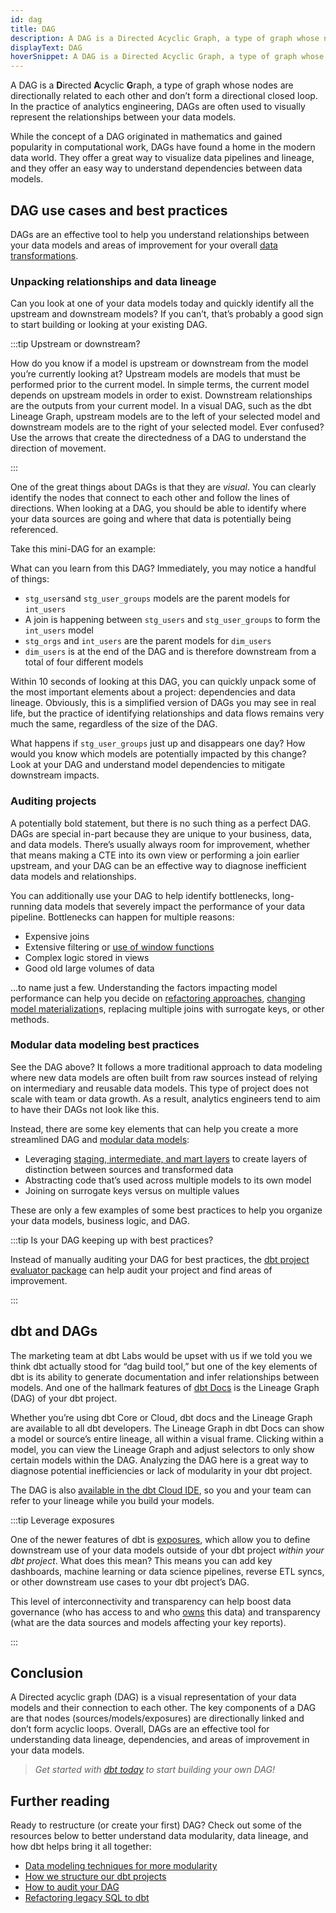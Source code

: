 ```yaml
---
id: dag
title: DAG
description: A DAG is a Directed Acyclic Graph, a type of graph whose nodes are directionally related to each other and don’t form a directional closed loop.
displayText: DAG
hoverSnippet: A DAG is a Directed Acyclic Graph, a type of graph whose nodes are directionally related to each other and don’t form a directional closed loop.
---
```


<head>
    <title>What is a DAG and why is it important? - dbt Labs</title>
</head>

A DAG is a **D**irected **A**cyclic **G**raph, a type of graph whose nodes are directionally related to each other and don’t form a directional closed loop. In the practice of analytics engineering, DAGs are often used to visually represent the relationships between your data models.

While the concept of a DAG originated in mathematics and gained popularity in computational work, DAGs have found a home in the modern data world. They offer a great way to visualize data pipelines and <Term id="data-lineage">lineage</Term>, and they offer an easy way to understand dependencies between data models.

## DAG use cases and best practices

DAGs are an effective tool to help you understand relationships between your data models and areas of improvement for your overall [data transformations](https://www.getdbt.com/analytics-engineering/transformation/).

### Unpacking relationships and data lineage

Can you look at one of your data models today and quickly identify all the upstream and downstream models? If you can’t, that’s probably a good sign to start building or looking at your existing DAG.

:::tip Upstream or downstream?

How do you know if a model is upstream or downstream from the model you’re currently looking at? Upstream models are models that must be performed prior to the current model. In simple terms, the current model depends on upstream models in order to exist. Downstream relationships are the outputs from your current model. In a visual DAG, such as the dbt Lineage Graph, upstream models are to the left of your selected model and downstream models are to the right of your selected model. Ever confused? Use the arrows that create the directedness of a DAG to understand the direction of movement.

:::

One of the great things about DAGs is that they are *visual*. You can clearly identify the nodes that connect to each other and follow the lines of directions. When looking at a DAG, you should be able to identify where your data sources are going and where that data is potentially being referenced.

Take this mini-DAG for an example:

<Lightbox src="/img/docs/terms/dag/mini_dag.png" title="A miniature DAG" />

What can you learn from this DAG? Immediately, you may notice a handful of things:

- `stg_users`and `stg_user_groups` models are the parent models for `int_users`
- A join is happening between `stg_users` and `stg_user_groups` to form the `int_users` model
- `stg_orgs` and `int_users` are the parent models for `dim_users`
- `dim_users` is at the end of the DAG and is therefore downstream from a total of four different models

Within 10 seconds of looking at this DAG, you can quickly unpack some of the most important elements about a project: dependencies and data lineage. Obviously, this is a simplified version of DAGs you may see in real life, but the practice of identifying relationships and data flows remains very much the same, regardless of the size of the DAG.

What happens if `stg_user_groups` just up and disappears one day? How would you know which models are potentially impacted by this change? Look at your DAG and understand model dependencies to mitigate downstream impacts.

### Auditing projects

A potentially bold statement, but there is no such thing as a perfect DAG. DAGs are special in-part because they are unique to your business, data, and data models. There’s usually always room for improvement, whether that means making a <Term id="cte">CTE</Term> into its own view or performing a join earlier upstream, and your DAG can be an effective way to diagnose inefficient data models and relationships.

You can additionally use your DAG to help identify bottlenecks, long-running data models that severely impact the performance of your data pipeline. Bottlenecks can happen for multiple reasons: 
- Expensive joins 
- Extensive filtering or [use of window functions](https://docs.getdbt.com/blog/how-we-shaved-90-minutes-off-model)
- Complex logic stored in <Term id="view">views</Term>
- Good old large volumes of data

...to name just a few. Understanding the factors impacting model performance can help you decide on [refactoring approaches](https://learn.getdbt.com/courses/refactoring-sql-for-modularity), [changing model materialization](https://docs.getdbt.com/blog/how-we-shaved-90-minutes-off-model#attempt-2-moving-to-an-incremental-model)s, replacing multiple joins with <Term id="surrogate-key">surrogate keys</Term>, or other methods.

<Lightbox src="/img/docs/terms/dag/bad_dag.png" title="A bad DAG, one that follows non-modular data modeling techniques" />

### Modular data modeling best practices

See the DAG above? It follows a more traditional approach to data modeling where new data models are often built from raw sources instead of relying on intermediary and reusable data models. This type of project does not scale with team or data growth. As a result, analytics engineers tend to aim to have their DAGs not look like this.

Instead, there are some key elements that can help you create a more streamlined DAG and [modular data models](https://www.getdbt.com/analytics-engineering/modular-data-modeling-technique/):

- Leveraging [staging, intermediate, and mart layers](https://docs.getdbt.com/best-practices/how-we-structure/1-guide-overview) to create layers of distinction between sources and transformed data
- Abstracting code that’s used across multiple models to its own model
- Joining on surrogate keys versus on multiple values

These are only a few examples of some best practices to help you organize your data models, business logic, and DAG.

:::tip Is your DAG keeping up with best practices?

Instead of manually auditing your DAG for best practices, the [dbt project evaluator package](https://github.com/dbt-labs/dbt-project-evaluator) can help audit your project and find areas of improvement.

:::

## dbt and DAGs

The marketing team at dbt Labs would be upset with us if we told you we think dbt actually stood for “dag build tool,” but one of the key elements of dbt is its ability to generate documentation and infer relationships between models. And one of the hallmark features of [dbt Docs](https://docs.getdbt.com/docs/collaborate/documentation) is the Lineage Graph (DAG) of your dbt project.

Whether you’re using dbt Core or Cloud, dbt docs and the Lineage Graph are available to all dbt developers. The Lineage Graph in dbt Docs can show a model or source’s entire lineage, all within a visual frame. Clicking within a model, you can view the Lineage Graph and adjust selectors to only show certain models within the DAG. Analyzing the DAG here is a great way to diagnose potential inefficiencies or lack of modularity in your dbt project.

<Lightbox src="/img/docs/terms/dag/lineage_graph.png" title="The Lineage Graph in dbt Docs" />

The DAG is also [available in the dbt Cloud IDE](https://www.getdbt.com/blog/on-dags-hierarchies-and-ides/), so you and your team can refer to your lineage while you build your models.

:::tip Leverage exposures

One of the newer features of dbt is [exposures](https://docs.getdbt.com/docs/build/exposures), which allow you to define downstream use of your data models outside of your dbt project *within your dbt project*. What does this mean? This means you can add key dashboards, machine learning or data science pipelines, reverse ETL syncs, or other downstream use cases to your dbt project’s DAG.

This level of interconnectivity and transparency can help boost data governance (who has access to and who [owns](https://docs.getdbt.com/reference/resource-configs/meta#designate-a-model-owner) this data) and transparency (what are the data sources and models affecting your key reports).

:::

## Conclusion

A Directed acyclic graph (DAG) is a visual representation of your data models and their connection to each other. The key components of a DAG are that nodes (sources/models/exposures) are directionally linked and don’t form acyclic loops. Overall, DAGs are an effective tool for understanding data lineage, dependencies, and areas of improvement in your data models.

> *Get started with [dbt today](https://www.getdbt.com/signup/) to start building your own DAG!*

## Further reading

Ready to restructure (or create your first) DAG? Check out some of the resources below to better understand data modularity, data lineage, and how dbt helps bring it all together:

- [Data modeling techniques for more modularity](https://www.getdbt.com/analytics-engineering/modular-data-modeling-technique/)
- [How we structure our dbt projects](https://docs.getdbt.com/best-practices/how-we-structure/1-guide-overview)
- [How to audit your DAG](https://www.youtube.com/watch?v=5W6VrnHVkCA)
- [Refactoring legacy SQL to dbt](/guides/refactoring-legacy-sql)
